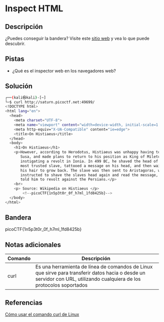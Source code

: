 # Inspect HTML

## Descripción
¿Puedes conseguir la bandera?
Visite este [sitio web](http://saturn.picoctf.net:49699/) y vea lo que puede descubrir.

## Pistas
- ¿Qué es el inspector web en los navegadores web?

## Solución
```bash
┌──(kali㉿kali)-[~]
└─$ curl http://saturn.picoctf.net:49699/                
<!DOCTYPE html>
<html lang="en">
  <head>
    <meta charset="UTF-8">
    <meta name="viewport" content="width=device-width, initial-scale=1.0">
    <meta http-equiv="X-UA-Compatible" content="ie=edge">
    <title>On Histiaeus</title>
  </head>
  <body>
    <h1>On Histiaeus</h1>
    <p>However, according to Herodotus, Histiaeus was unhappy having to stay in
       Susa, and made plans to return to his position as King of Miletus by 
       instigating a revolt in Ionia. In 499 BC, he shaved the head of his 
       most trusted slave, tattooed a message on his head, and then waited for 
       his hair to grow back. The slave was then sent to Aristagoras, who was 
       instructed to shave the slaves head again and read the message, which 
       told him to revolt against the Persians.</p>
    <br>
    <p> Source: Wikipedia on Histiaeus </p>
        <!--picoCTF{1n5p3t0r_0f_h7ml_1fd8425b}-->
  </body>
</html>

```

## Bandera
picoCTF{1n5p3t0r_0f_h7ml_1fd8425b}

## Notas adicionales
| Comando | Descripción |
|--------|--------|
| curl | Es una herramienta de línea de comandos de Linux que sirve para transferir datos hacia o desde un servidor con URL, utilizando cualquiera de los protocolos soportados |

## Referencias
[Cómo usar el comando curl de Linux](https://www.hostgator.mx/blog/comando-curl-linux/)
